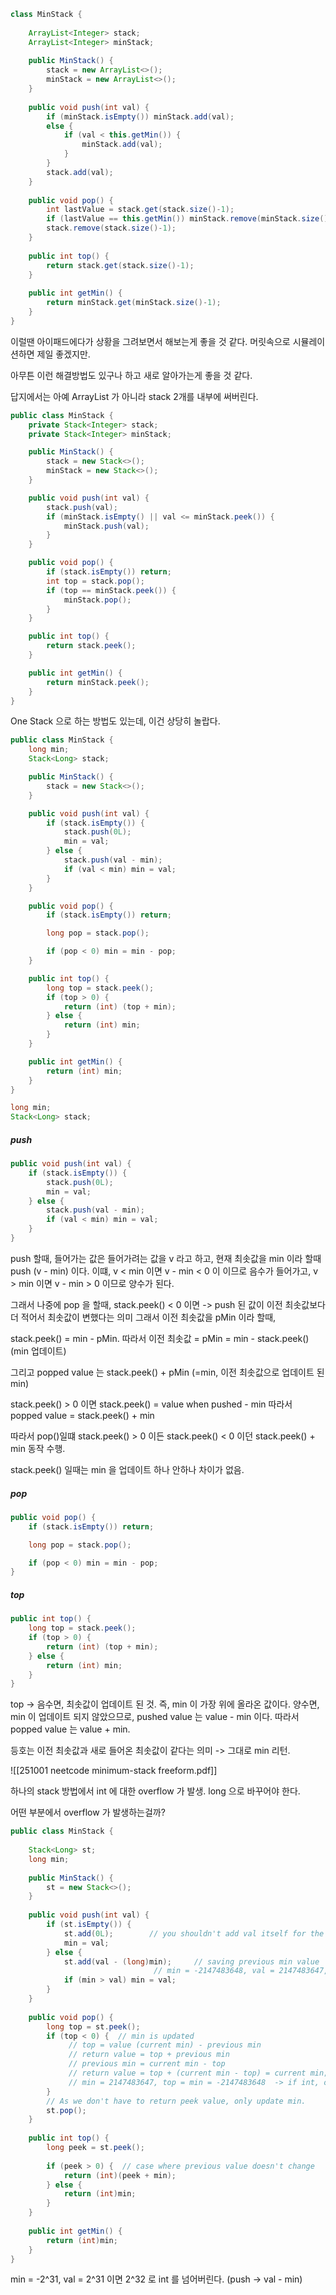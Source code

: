```java
class MinStack {  
  
    ArrayList<Integer> stack;  
    ArrayList<Integer> minStack;  
  
    public MinStack() {  
        stack = new ArrayList<>();   
        minStack = new ArrayList<>();  
    }  
      
    public void push(int val) {  
        if (minStack.isEmpty()) minStack.add(val);  
        else {  
            if (val < this.getMin()) {  
                minStack.add(val);  
            }  
        }  
        stack.add(val);  
    }  
      
    public void pop() {  
        int lastValue = stack.get(stack.size()-1);  
        if (lastValue == this.getMin()) minStack.remove(minStack.size()-1);  
        stack.remove(stack.size()-1);  
    }  
      
    public int top() {  
        return stack.get(stack.size()-1);  
    }  
      
    public int getMin() {  
        return minStack.get(minStack.size()-1);  
    }  
}
```

이럴땐 아이패드에다가 상황을 그려보면서 해보는게 좋을 것 같다.
머릿속으로 시뮬레이션하면 제일 좋겠지만.

아무튼 이런 해결방법도 있구나 하고 새로 알아가는게 좋을 것 같다.

답지에서는 아예 ArrayList 가 아니라 stack 2개를 내부에 써버린다.

```java
public class MinStack {
    private Stack<Integer> stack;
    private Stack<Integer> minStack;

    public MinStack() {
        stack = new Stack<>();
        minStack = new Stack<>();
    }

    public void push(int val) {
        stack.push(val);
        if (minStack.isEmpty() || val <= minStack.peek()) {
            minStack.push(val);
        }
    }

    public void pop() {
        if (stack.isEmpty()) return;
        int top = stack.pop();
        if (top == minStack.peek()) {
            minStack.pop();
        }
    }

    public int top() {
        return stack.peek();
    }

    public int getMin() {
        return minStack.peek();
    }
}
```


One Stack 으로 하는 방법도 있는데, 이건 상당히 놀랍다.

```java
public class MinStack {
    long min;
    Stack<Long> stack;

    public MinStack() {
        stack = new Stack<>();
    }

    public void push(int val) {
        if (stack.isEmpty()) {
            stack.push(0L);
            min = val;
        } else {
            stack.push(val - min);
            if (val < min) min = val;
        }
    }

    public void pop() {
        if (stack.isEmpty()) return;

        long pop = stack.pop();

        if (pop < 0) min = min - pop;
    }

    public int top() {
        long top = stack.peek();
        if (top > 0) {
            return (int) (top + min);
        } else {
            return (int) min;
        }
    }

    public int getMin() {
        return (int) min;
    }
}
```

```java
long min;
Stack<Long> stack;
```

##### push

```java
public void push(int val) {
	if (stack.isEmpty()) {
		stack.push(0L);
		min = val;
	} else {
		stack.push(val - min);
		if (val < min) min = val;
	}
}
```

push 할때, 들어가는 값은 들어가려는 값을 v 라고 하고, 현재 최솟값을 min 이라 할때
push (v - min) 이다.
이떄, v < min 이면 v - min < 0 이 이므로 음수가 들어가고,
v > min 이면 v - min > 0 이므로 양수가 된다. 

그래서 나중에 pop 을 할때,
stack.peek() < 0 이면
-> push 된 값이 이전 최솟값보다 더 적어서  최솟값이 변했다는 의미
그래서 이전 최솟값을 pMin 이라 할때,

stack.peek() = min - pMin.
따라서 이전 최솟값 = pMin = min - stack.peek()
(min 업데이트)

그리고 popped value 는 stack.peek() + pMin (=min, 이전 최솟값으로 업데이트 된 min)

stack.peek() > 0 이면 
stack.peek() = value when pushed - min
따라서 popped value = stack.peek() + min

따라서 pop()일떄
stack.peek() > 0 이든 stack.peek() < 0 이던
stack.peek() + min 동작 수행.

stack.peek() 일때는 min 을 업데이트 하나 안하나 차이가 없음.


##### pop
```java
public void pop() {
	if (stack.isEmpty()) return;

	long pop = stack.pop();

	if (pop < 0) min = min - pop;
}
```

##### top

```java
public int top() {
	long top = stack.peek();
	if (top > 0) {
		return (int) (top + min);
	} else {
		return (int) min;
	}
}
```

top -> 음수면, 최솟값이 업데이트 된 것. 즉, min 이 가장 위에 올라온 값이다.
양수면, min 이 업데이트 되지 않았으므로, pushed value 는 value - min 이다.
따라서 popped value 는 value + min.

등호는 이전 최솟값과 새로 들어온 최솟값이 같다는 의미 -> 그대로 min 리턴.



![[251001 neetcode minimum-stack freeform.pdf]]



하나의 stack 방법에서 int 에 대한 overflow 가 발생.
long 으로 바꾸어야 한다.

어떤 부분에서 overflow 가 발생하는걸까?


```java
public class MinStack {  
  
    Stack<Long> st;  
    long min;  
  
    public MinStack() {  
        st = new Stack<>();  
    }  
      
    public void push(int val) {  
        if (st.isEmpty()) {  
            st.add(0L);        // you shouldn't add val itself for the top - which is 'peak + min'  
            min = val;  
        } else {  
            st.add(val - (long)min);     // saving previous min value    
                                // min = -2147483648, val = 2147483647, if int, overflow.  
            if (min > val) min = val;  
        }  
    }  
      
    public void pop() {  
        long top = st.peek();  
        if (top < 0) {  // min is updated  
             // top = value (current min) - previous min           
             // return value = top + previous min            
             // previous min = current min - top            
             // return value = top + (current min - top) = current min;            min = min - top;        
             // min = 2147483647, top = min = -2147483648  -> if int, overflow  
        }  
        // As we don't have to return peek value, only update min.  
        st.pop();  
    }  
      
    public int top() {  
        long peek = st.peek();  
  
        if (peek > 0) {  // case where previous value doesn't change  
            return (int)(peek + min);  
        } else {  
            return (int)min;  
        }  
    }  
      
    public int getMin() {  
        return (int)min;  
    }  
}
```


min = -2^31, val = 2^31 이면 2^32 로 int  를 넘어버린다.
(push -> val - min)
